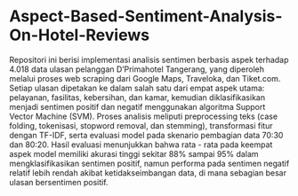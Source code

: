 # Aspect-Based-Sentiment-Analysis-On-Hotel-Reviews
Repositori ini berisi implementasi analisis sentimen berbasis aspek terhadap 4.018 data ulasan pelanggan D’Primahotel Tangerang, yang diperoleh melalui proses web scraping dari Google Maps, Traveloka, dan Tiket.com. Setiap ulasan dipetakan ke dalam salah satu dari empat aspek utama: pelayanan, fasilitas, kebersihan, dan kamar, kemudian diklasifikasikan menjadi sentimen positif dan negatif menggunakan algoritma Support Vector Machine (SVM). Proses analisis meliputi preprocessing teks (case folding, tokenisasi, stopword removal, dan stemming), transformasi fitur dengan TF-IDF, serta evaluasi model pada skenario pembagian data 70:30 dan 80:20. Hasil evaluasi menunjukkan bahwa rata - rata pada keempat aspek model memiliki akurasi tinggi sekitar 88% sampai 95% dalam mengklasifikasikan sentimen positif, namun performa pada sentimen negatif relatif lebih rendah akibat ketidakseimbangan data, di mana sebagian besar ulasan bersentimen positif.
